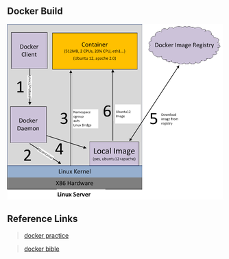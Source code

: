 
## Docker Build

![docker building](./misc/dockerstep.png)




## Reference Links

> [docker practice](https://github.com/yeasy/docker_practice/blob/master/SUMMARY.md)

> [docker bible](https://www.gitbook.com/book/joshhu/docker_theory_install/details)

